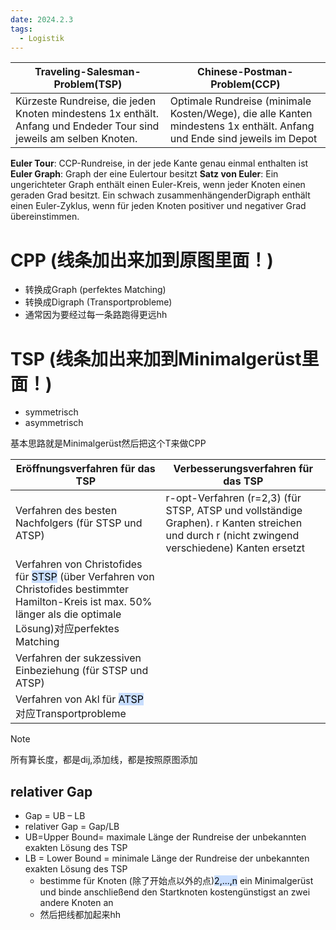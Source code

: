 ```yaml
---
date: 2024.2.3
tags:
  - Logistik
---
```



| Traveling-Salesman-Problem(TSP)                                                                                    | Chinese-Postman-Problem(CCP)                                                                                            |
| ------------------------------------------------------------------------------------------------------------------ | ----------------------------------------------------------------------------------------------------------------------- |
| Kürzeste Rundreise, die jeden Knoten mindestens 1x enthält. Anfang und Endeder Tour sind jeweils am selben Knoten. | Optimale Rundreise (minimale Kosten/Wege), die alle Kanten mindestens 1x enthält. Anfang und Ende sind jeweils im Depot |

**Euler Tour**: CCP-Rundreise, in der jede Kante genau einmal enthalten ist
**Euler Graph**: Graph der eine Eulertour besitzt
**Satz von Euler**: Ein ungerichteter Graph enthält einen Euler-Kreis, wenn jeder Knoten einen geraden Grad besitzt. Ein schwach zusammenhängenderDigraph enthält einen Euler-Zyklus, wenn für jeden Knoten positiver und negativer Grad übereinstimmen.



# CPP (线条加出来加到原图里面！)

- 转换成Graph (perfektes Matching)
- 转换成Digraph (Transportprobleme)
- 通常因为要经过每一条路跑得更远hh


# TSP (线条加出来加到Minimalgerüst里面！)

- symmetrisch
- asymmetrisch

基本思路就是Minimalgerüst然后把这个T来做CPP


| Eröffnungsverfahren für das TSP                                                                                                                                                         | Verbesserungsverfahren für das TSP                                                                                                             |
| --------------------------------------------------------------------------------------------------------------------------------------------------------------------------------------- | ---------------------------------------------------------------------------------------------------------------------------------------------- |
| Verfahren des besten Nachfolgers (für STSP und ATSP)                                                                                                                         | r-opt-Verfahren (r=2,3) (für STSP, ATSP und vollständige Graphen). r Kanten streichen und durch r (nicht zwingend verschiedene) Kanten ersetzt |
| Verfahren von Christofides für <mark style="background: #ADCCFFA6;">STSP</mark> (über Verfahren von Christofides bestimmter Hamilton-Kreis ist max. 50% länger als die optimale Lösung)对应perfektes Matching|                                                                                                                                                |
| Verfahren der sukzessiven Einbeziehung (für STSP und ATSP)                                                                                                                              |                                                                                                                                                |
| Verfahren von Akl für <mark style="background: #ADCCFFA6;">ATSP</mark> 对应Transportprobleme                                                                                                                 |                                                                                                                                                |


>[!Note]
>所有算长度，都是dij,添加线，都是按照原图添加

## relativer Gap
- Gap = UB – LB
- relativer Gap =  Gap/LB
- UB=Upper Bound= maximale Länge der Rundreise der unbekannten exakten Lösung des TSP
- LB = Lower Bound = minimale Länge der Rundreise der unbekannten exakten Lösung des TSP 
	- bestimme für Knoten (除了开始点以外的点)<mark style="background: #ADCCFFA6;">2,...,n</mark> ein Minimalgerüst und binde anschließend den Startknoten kostengünstigst an zwei andere Knoten an
	- 然后把线都加起来hh